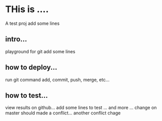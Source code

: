# THis is ....
A test proj 
add some lines
## intro...
playground for git
add some lines
## how to deploy...
run git command add, commit, push, merge, etc...
## how to test...
view results on github...
add some lines to test ...
and more ...
change on master should made a conflict...
another conflict chage